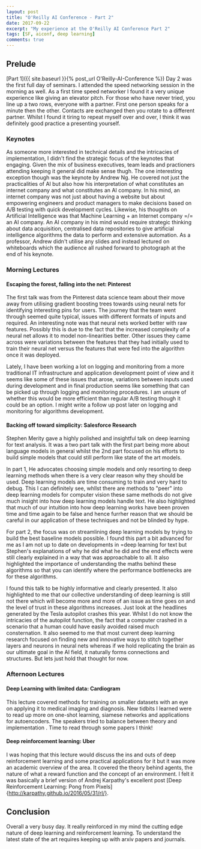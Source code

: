 ```yaml
---
layout: post
title: "O'Reilly AI Conference - Part 2"
date: 2017-09-22
excerpt: "My experience at the O'Reilly AI Conference Part 2"
tags: [SF, aiconf, deep learning]
comments: true
---
```


## Prelude

[Part 1]({{ site.baseurl }}{% post_url O'Reilly-AI-Conference %})
Day 2 was the first full day of seminars. I attended the speed networking session in the morning as well. 
As a first time speed networker I found it a very unique experience like giving an elevator pitch.
For those who have never tried, you line up a two rows, everyone with a partner. First one person speaks for a minute then the other. 
Contacts are exchanged then you rotate to a different partner. Whilst I found it tiring to repeat myself over and over, I think it was definitely good practice a presenting yourself.

### Keynotes

As someone more interested in technical details and the intricacies of implementation, I didn't find the strategic focus of the keynotes that engaging.
Given the mix of business executives, team leads and practioners attending keeping it general did make sense thugh. The one interesting exception though was the keynote by Andrew Ng. He covered not just the practicalities of AI but also how his interpretation of what constitutes an internet company and what constitutes an AI company. 
In his mind, an internet company was not just about having a website but about empowering engineers and product managers to make decisions based on A/B testing with quick development cycles.
Likewise, his thoughts on Artificial Intelligence was that Machine Learning + an Internet company =/= an AI company.
An AI company in his mind would require strategic thinking about data acquisition, centralised data repositories to give artificial intelligence algorithms the data to perform and extensive automation. 
As a professor, Andrew didn't utilise any slides and instead lectured on whiteboards which the audience all rushed forward to photograph at the end of his keynote.

### Morning Lectures

#### Escaping the forest, falling into the net: Pinterest

The first talk was from the Pinterest data science team about their move away from utilising gradient boosting trees towards using neural nets for identifying interesting pins for users.
The journey that the team went through seemed quite typical, issues with different formats of inputs and required. An interesting note was that neural nets worked better with raw features.
Possibly this is due to the fact that the increased complexity of a neural net allows it to model non-linearities better. Other issues they came across were variations between the features that they had initially used to train their neural net versus the features that were fed into the algorithm once it was deployed.

Lately, I have been working a lot on logging and monitoring from a more traditional IT infrastructure and application development point of view and it seems like some of these issues that arose, variations between inputs used during development and in final production seems like something that can be picked up through logging and monitoring procedures. I am unsure of whether this would be more efficient than regular A/B testing though it could be an option. I might write a follow up post later on logging and monitoring for algorithms development. 

#### Backing off toward simplicity: Salesforce Research

Stephen Merity gave a highly polished and insightful talk on deep learning for text analysis. It was a two part talk with the first part being more about language models in general whilst the 2nd part focused on his efforts to build simple models that could still perform like state of the art models. 

In part 1, He advocates choosing simple models and only resorting to deep learning methods when there is a very clear reason why they should be used. Deep learning models are time consuming to train and very hard to debug. This I can definitely see, whllst there are methods to "peer" into deep learning models for computer vision these same methods do not give much insight into how deep learning models handle text. He also highlighted that much of our intuition into how deep learning works have been proven time and time again to be false and hence furrher reason that we should be careful in our application of these techniques and not be blinded by hype.

For part 2, the focus was on streamlining deep learning models by trying to build the best baseline models possible. I found this part a bit advanced for me as I am not up to date on developments in =deep learning for text but Stephen's explanations of why he did what he did and the end effects were still clearly explained in a way that was approachable to all. It also highlighted the importance of understanding the maths behind these algorithms so that you can identify where the performance bottlenecks are for these algorithms. 

I found this talk to be highly informative and clearly presented. It also highlighted to me that our collective understanding of deep learning is still not there which will become more and more of an issue as time goes on and the level of trust in these algorithms increases. Just look at the headlines generated by the Tesla autopilot crashes this year. Whilst I do not know the intricacies of the autopilot function, the fact that a computer crashed in a scenario that a human could have easily avoided raised much consternation. It also seemed to me that most current deep learning research focused on finding new and innovative ways to stitch together layers and neurons in neural nets whereas if we hold replicating the brain as our ultimate goal in the AI field, it naturally forms connections and structures. But lets just hold that thought for now.    

### Afternoon Lectures

#### Deep Learning with limited data: Cardiogram

This lecture covered methods for training on smaller datasets with an eye on applying it to medical imaging and diagnosis. New tidbits I learned were to read up more on one-shot learning, siamese networks and applications for autoencoders. The speakers tried to balance between theory and implementation . Time to read through some papers I think! 

#### Deep reinforcement learning: Uber

I was hoping that this lecture would discuss the ins and outs of deep reinforcement learning and some practical applications for it but it was more an academic overview of the area. It covered the theory behind agents, the nature of what a reward function and the concept of an environment. I felt it was basically a brief version of Andrej Karpathy's excellent post [Deep Reinforcement Learning: Pong from Pixels] {http://karpathy.github.io/2016/05/31/rl/}. 

## Conclusion

Overall a very busy day. It really reinforced in my mind the cutting edge nature of deep learning and reinforcement learning. To understand the latest state of the art requires keeping up with arxiv papers and journals. 